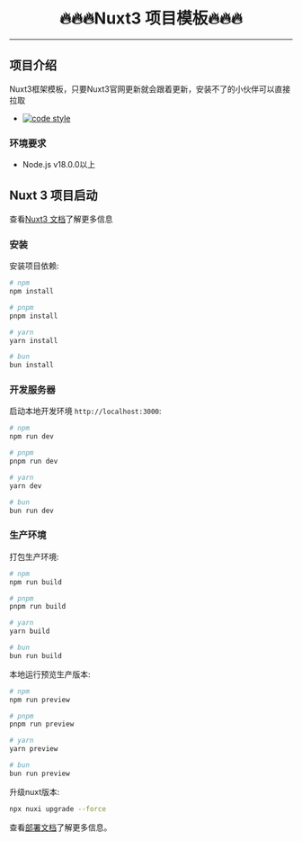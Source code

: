<h1 align='center'>🔥🔥🔥Nuxt3 项目模板🔥🔥🔥</h1>

---

## 项目介绍

Nuxt3框架模板，只要Nuxt3官网更新就会跟着更新，安装不了的小伙伴可以直接拉取

- [![code style](https://antfu.me/badge-code-style.svg)](https://github.com/antfu/eslint-config)

### 环境要求

- Node.js v18.0.0以上

## Nuxt 3 项目启动

查看[Nuxt3 文档](https://nuxt.com/docs/getting-started/introduction)了解更多信息

### 安装

安装项目依赖:

```bash
# npm
npm install

# pnpm
pnpm install

# yarn
yarn install

# bun
bun install
```

### 开发服务器

启动本地开发环境 `http://localhost:3000`:

```bash
# npm
npm run dev

# pnpm
pnpm run dev

# yarn
yarn dev

# bun
bun run dev
```

### 生产环境

打包生产环境:

```bash
# npm
npm run build

# pnpm
pnpm run build

# yarn
yarn build

# bun
bun run build
```

本地运行预览生产版本:

```bash
# npm
npm run preview

# pnpm
pnpm run preview

# yarn
yarn preview

# bun
bun run preview
```

升级nuxt版本:

```bash
npx nuxi upgrade --force
```

查看[部署文档](https://nuxt.com/docs/getting-started/deployment)了解更多信息。
